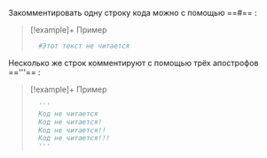 Закомментировать одну строку кода можно с помощью ==#== :

> [!example]+ Пример
> ```py
>	#Этот текст не читается
>

Несколько же строк комментируют с помощью трёх апострофов =='''== :

> [!example]+ Пример
> ```py
> 	'''
> 	Код не читается
> 	Код не читается!
> 	Код не читается!!
> 	Код не читается!!!
> 	'''

